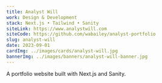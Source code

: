 ```yaml
---
title: Analyst Will
work: Design & Development
stack: Next.js • Tailwind • Sanity
siteLink: https://www.analystwill.com
siteCode: https://github.com/wabailey/analyst-portfolio
slug: analyst-will
date: 2023-09-01
cardImg: ../images/cards/analyst-will.jpg
bannerImg: ../images/banners/analyst-will-banner.jpg
---
```


A portfolio website built with Next.js and Sanity.